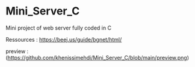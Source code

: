 # Mini_Server_C

Mini project of web server fully coded in C 

Ressources : https://beej.us/guide/bgnet/html/


preview : 
(https://github.com/khenissimehdi/Mini_Server_C/blob/main/preview.png)
